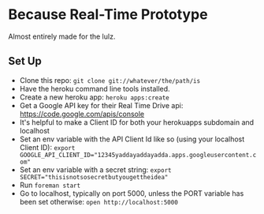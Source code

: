 Because Real-Time Prototype
===========================

Almost entirely made for the lulz.

Set Up
------

* Clone this repo: `git clone git://whatever/the/path/is`
* Have the heroku command line tools installed.
* Create a new heroku app: `heroku apps:create`
* Get a Google API key for their Real Time Drive api: https://code.google.com/apis/console
 * It's helpful to make a Client ID for both your herokuapps subdomain and localhost
* Set an env variable with the API Client Id like so (using your localhost Client ID): `export GOOGLE_API_CLIENT_ID="12345yaddayaddayadda.apps.googleusercontent.com"`
* Set an env variable with a secret string: `export SECRET="thisisnotsosecretbutyougettheidea"`
* Run `foreman start`
* Go to localhost, typically on port 5000, unless the PORT variable has been set otherwise: `open http://localhost:5000`